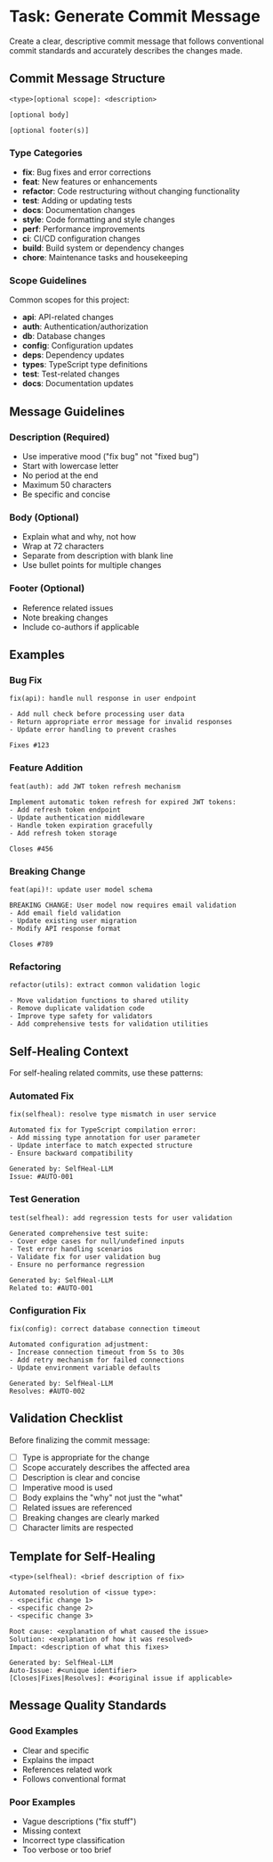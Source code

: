 # Task: Generate Commit Message

Create a clear, descriptive commit message that follows conventional commit standards and accurately describes the changes made.

## Commit Message Structure

```
<type>[optional scope]: <description>

[optional body]

[optional footer(s)]
```

### Type Categories

- **fix**: Bug fixes and error corrections
- **feat**: New features or enhancements
- **refactor**: Code restructuring without changing functionality
- **test**: Adding or updating tests
- **docs**: Documentation changes
- **style**: Code formatting and style changes
- **perf**: Performance improvements
- **ci**: CI/CD configuration changes
- **build**: Build system or dependency changes
- **chore**: Maintenance tasks and housekeeping

### Scope Guidelines

Common scopes for this project:
- **api**: API-related changes
- **auth**: Authentication/authorization
- **db**: Database changes
- **config**: Configuration updates
- **deps**: Dependency updates
- **types**: TypeScript type definitions
- **test**: Test-related changes
- **docs**: Documentation updates

## Message Guidelines

### Description (Required)
- Use imperative mood ("fix bug" not "fixed bug")
- Start with lowercase letter
- No period at the end
- Maximum 50 characters
- Be specific and concise

### Body (Optional)
- Explain what and why, not how
- Wrap at 72 characters
- Separate from description with blank line
- Use bullet points for multiple changes

### Footer (Optional)
- Reference related issues
- Note breaking changes
- Include co-authors if applicable

## Examples

### Bug Fix
```
fix(api): handle null response in user endpoint

- Add null check before processing user data
- Return appropriate error message for invalid responses
- Update error handling to prevent crashes

Fixes #123
```

### Feature Addition
```
feat(auth): add JWT token refresh mechanism

Implement automatic token refresh for expired JWT tokens:
- Add refresh token endpoint
- Update authentication middleware
- Handle token expiration gracefully
- Add refresh token storage

Closes #456
```

### Breaking Change
```
feat(api)!: update user model schema

BREAKING CHANGE: User model now requires email validation
- Add email field validation
- Update existing user migration
- Modify API response format

Closes #789
```

### Refactoring
```
refactor(utils): extract common validation logic

- Move validation functions to shared utility
- Remove duplicate validation code
- Improve type safety for validators
- Add comprehensive tests for validation utilities
```

## Self-Healing Context

For self-healing related commits, use these patterns:

### Automated Fix
```
fix(selfheal): resolve type mismatch in user service

Automated fix for TypeScript compilation error:
- Add missing type annotation for user parameter
- Update interface to match expected structure
- Ensure backward compatibility

Generated by: SelfHeal-LLM
Issue: #AUTO-001
```

### Test Generation
```
test(selfheal): add regression tests for user validation

Generated comprehensive test suite:
- Cover edge cases for null/undefined inputs
- Test error handling scenarios
- Validate fix for user validation bug
- Ensure no performance regression

Generated by: SelfHeal-LLM
Related to: #AUTO-001
```

### Configuration Fix
```
fix(config): correct database connection timeout

Automated configuration adjustment:
- Increase connection timeout from 5s to 30s
- Add retry mechanism for failed connections
- Update environment variable defaults

Generated by: SelfHeal-LLM
Resolves: #AUTO-002
```

## Validation Checklist

Before finalizing the commit message:

- [ ] Type is appropriate for the change
- [ ] Scope accurately describes the affected area
- [ ] Description is clear and concise
- [ ] Imperative mood is used
- [ ] Body explains the "why" not just the "what"
- [ ] Related issues are referenced
- [ ] Breaking changes are clearly marked
- [ ] Character limits are respected

## Template for Self-Healing

```
<type>(selfheal): <brief description of fix>

Automated resolution of <issue type>:
- <specific change 1>
- <specific change 2>
- <specific change 3>

Root cause: <explanation of what caused the issue>
Solution: <explanation of how it was resolved>
Impact: <description of what this fixes>

Generated by: SelfHeal-LLM
Auto-Issue: #<unique identifier>
[Closes|Fixes|Resolves]: #<original issue if applicable>
```

## Message Quality Standards

### Good Examples
- Clear and specific
- Explains the impact
- References related work
- Follows conventional format

### Poor Examples
- Vague descriptions ("fix stuff")
- Missing context
- Incorrect type classification
- Too verbose or too brief
